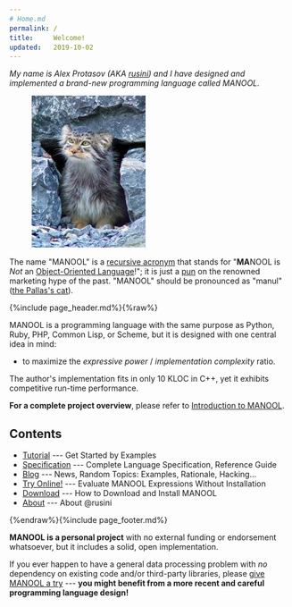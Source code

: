 ```yaml
---
# Home.md
permalink: /
title:     Welcome!
updated:   2019-10-02
---
```



<aside markdown="1" class="right">

*My name is Alex Protasov (AKA [rusini](about "About @rusini")) and I have designed and implemented a brand-new programming language called MANOOL.*

<figure><img src="Manul-Cat.jpeg" width="204" height="272" alt="Pallas's cat" title="Pallas's cat"></figure>

The name "MANOOL" is a [recursive acronym] that stands for "**MA**NOOL is _Not_ an [Object-Oriented Language]!"; it is just a [pun] on the renowned marketing
hype of the past. "MANOOL" should be pronounced as "manul" ([the Pallas's cat]).

[recursive acronym]:        //en.wikipedia.org/wiki/Recursive_acronym        "Wikipedia: Recursive acronym"
[Object-Oriented Language]: //en.wikipedia.org/wiki/Object-oriented_language "Wikipedia: Object-oriented language"
[pun]:                      //en.wikipedia.org/wiki/Pun                      "Wikipedia: Pun"
[the Pallas's cat]:         //en.wikipedia.org/wiki/Pallas%27s_cat           "Wikipedia: Pallas's cat"

</aside>


{%include page_header.md%}{%raw%}


MANOOL is a programming language with the same purpose as Python, Ruby, PHP, Common Lisp, or Scheme, but it is designed with one central idea in mind:
  * to maximize the _expressive power_ / _implementation complexity_ ratio.

The author's implementation fits in only 10 KLOC in C++, yet it exhibits competitive run-time performance.

**For a complete project overview**, please refer to [Introduction to MANOOL](specification/introduction-to-manool).

Contents
----------------------------------------------------------------------------------------------------------------------------------------------------------------

* [Tutorial](tutorial/) --- Get Started by Examples
* [Specification](specification/) --- Complete Language Specification, Reference Guide
* [Blog](blog/) --- News, Random Topics: Examples, Rationale, Hacking...
* [Try Online!](eval) --- Evaluate MANOOL Expressions Without Installation
* [Download](download) --- How to Download and Install MANOOL
* [About](about) --- About @rusini


{%endraw%}{%include page_footer.md%}


<aside markdown="1">

**MANOOL is a personal project** with no external funding or endorsement whatsoever, but it includes a solid, open implementation.

If you ever happen to have a general data processing problem with _no_ dependency on existing code and/or third-party libraries, please [give MANOOL a
try](download "How to Download and Install MANOOL") --- **you might benefit from a more recent and careful programming language design!**

</aside>
